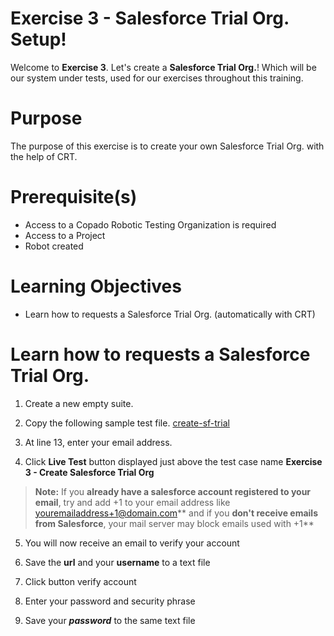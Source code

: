 # Exercise 3 - Salesforce Trial Org. Setup!

Welcome to **Exercise 3**. Let's create a **Salesforce Trial Org.**! Which will be our system under tests, used for our exercises throughout this training.

# Purpose

The purpose of this exercise is to create your own Salesforce Trial Org. with the help of CRT.

# Prerequisite(s)

- Access to a Copado Robotic Testing Organization is required
- Access to a Project
- Robot created

# Learning Objectives

- Learn how to requests a Salesforce Trial Org. (automatically with CRT)

# Learn how to requests a Salesforce Trial Org.

1. Create a new empty suite.

2. Copy the following sample test file. [create-sf-trial](create-sf-trial.robot)

3. At line 13, enter your email address.

4. Click **Live Test** button displayed just above the test case name **Exercise 3 - Create Salesforce Trial Org**

> **Note:** If you **already have a salesforce account registered to your email**, try and add +1 to your email address like youremailaddress+1@domain.com** and if you **don't receive emails from Salesforce**, your mail server may block emails used with +1**

5. You will now receive an email to verify your account

6. Save the **url** and your **username** to a text file

7. Click button verify account

8. Enter your password and security phrase

9. Save your ***password*** to the same text file
